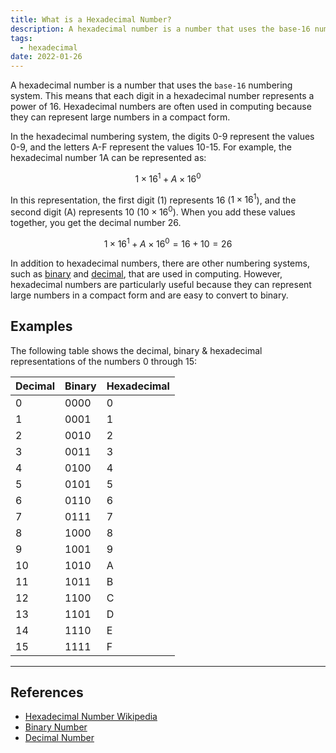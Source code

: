 ```yaml
---
title: What is a Hexadecimal Number?
description: A hexadecimal number is a number that uses the base-16 numbering system. This means that each digit in a hexadecimal number represents a power of 16. Hexadecimal numbers are often used in computing because they can represent large numbers in a compact form.
tags:
  - hexadecimal
date: 2022-01-26
---
```


A hexadecimal number is a number that uses the `base-16` numbering system. This means that each digit in a hexadecimal number represents a power of 16. Hexadecimal numbers are often used in computing because they can represent large numbers in a compact form.

In the hexadecimal numbering system, the digits 0-9 represent the values 0-9, and the letters A-F represent the values 10-15. For example, the hexadecimal number 1A can be represented as:

$$1 \times 16^1 + A \times 16^0$$

In this representation, the first digit (1) represents 16 ($1 \times 16^1$), and the second digit (A) represents 10 (1$0 \times 16^0$). When you add these values together, you get the decimal number 26.

$$1 \times 16^1 + A \times 16^0 = 16 + 10 = 26$$

In addition to hexadecimal numbers, there are other numbering systems, such as [binary][Binary_Number] and [decimal][Decimal_Number], that are used in computing. However, hexadecimal numbers are particularly useful because they can represent large numbers in a compact form and are easy to convert to binary.

## Examples

The following table shows the decimal, binary & hexadecimal representations of the numbers 0 through 15:

| Decimal | Binary | Hexadecimal |
| ------- | ------ | ----------- |
| 0       | 0000   | 0           |
| 1       | 0001   | 1           |
| 2       | 0010   | 2           |
| 3       | 0011   | 3           |
| 4       | 0100   | 4           |
| 5       | 0101   | 5           |
| 6       | 0110   | 6           |
| 7       | 0111   | 7           |
| 8       | 1000   | 8           |
| 9       | 1001   | 9           |
| 10      | 1010   | A           |
| 11      | 1011   | B           |
| 12      | 1100   | C           |
| 13      | 1101   | D           |
| 14      | 1110   | E           |
| 15      | 1111   | F           |

---

## References

- [Hexadecimal Number Wikipedia](https://en.wikipedia.org/wiki/Hexadecimal)
- [Binary Number][Binary_Number]
- [Decimal Number][Decimal_Number]

<!-- Reference -->

[Binary_Number]: /blog/2024/01/01-what-is-binary-number "What is a Binary Number?"
[Decimal_Number]: /blog/2024/01/01-what-is-decimal-number "What is a Decimal Number?"
